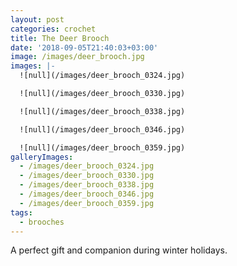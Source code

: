 ```yaml
---
layout: post
categories: crochet
title: The Deer Brooch
date: '2018-09-05T21:40:03+03:00'
image: /images/deer_brooch.jpg
images: |-
  ![null](/images/deer_brooch_0324.jpg)

  ![null](/images/deer_brooch_0330.jpg)

  ![null](/images/deer_brooch_0338.jpg)

  ![null](/images/deer_brooch_0346.jpg)

  ![null](/images/deer_brooch_0359.jpg)
galleryImages:
  - /images/deer_brooch_0324.jpg
  - /images/deer_brooch_0330.jpg
  - /images/deer_brooch_0338.jpg
  - /images/deer_brooch_0346.jpg
  - /images/deer_brooch_0359.jpg
tags:
  - brooches
---
```

A perfect gift and companion during winter holidays.
